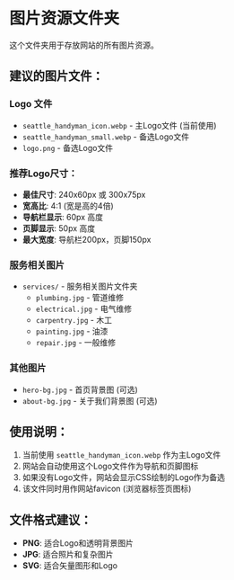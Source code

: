 # 图片资源文件夹

这个文件夹用于存放网站的所有图片资源。

## 建议的图片文件：

### Logo 文件
- `seattle_handyman_icon.webp` - 主Logo文件 (当前使用)
- `seattle_handyman_small.webp` - 备选Logo文件
- `logo.png` - 备选Logo文件

### 推荐Logo尺寸：
- **最佳尺寸**: 240x60px 或 300x75px
- **宽高比**: 4:1 (宽是高的4倍)
- **导航栏显示**: 60px 高度
- **页脚显示**: 50px 高度
- **最大宽度**: 导航栏200px，页脚150px

### 服务相关图片
- `services/` - 服务相关图片文件夹
  - `plumbing.jpg` - 管道维修
  - `electrical.jpg` - 电气维修
  - `carpentry.jpg` - 木工
  - `painting.jpg` - 油漆
  - `repair.jpg` - 一般维修

### 其他图片
- `hero-bg.jpg` - 首页背景图 (可选)
- `about-bg.jpg` - 关于我们背景图 (可选)

## 使用说明：
1. 当前使用 `seattle_handyman_icon.webp` 作为主Logo文件
2. 网站会自动使用这个Logo文件作为导航和页脚图标
3. 如果没有Logo文件，网站会显示CSS绘制的Logo作为备选
4. 该文件同时用作网站favicon (浏览器标签页图标)

## 文件格式建议：
- **PNG**: 适合Logo和透明背景图片
- **JPG**: 适合照片和复杂图片
- **SVG**: 适合矢量图形和Logo

